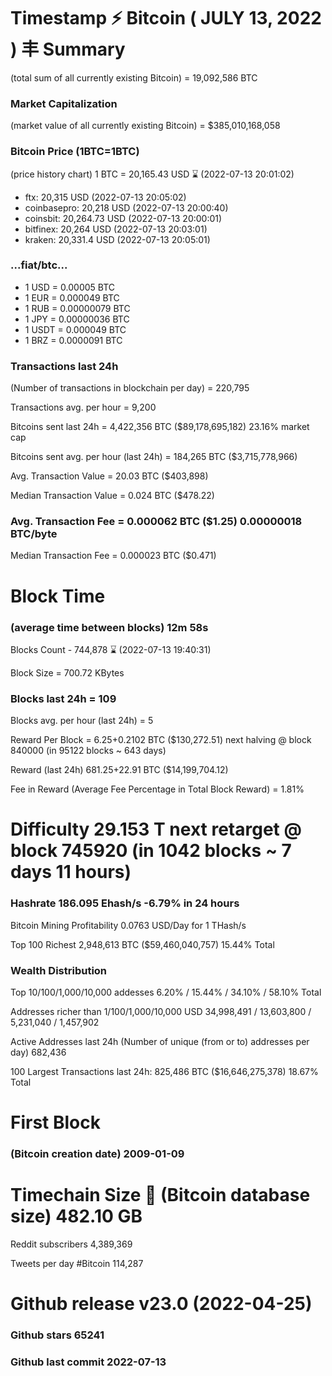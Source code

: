 # Timestamp ⚡ Bitcoin ( JULY 13, 2022 ) 丰 Summary

(total sum of all currently existing Bitcoin)	= 19,092,586 BTC
### Market Capitalization
(market value of all currently existing Bitcoin)	= $385,010,168,058

### Bitcoin Price  (1BTC=1BTC)
(price history chart)	1 BTC = 20,165.43 USD ⌛ (2022-07-13 20:01:02)
- ftx: 20,315 USD (2022-07-13 20:05:02)
- coinbasepro: 20,218 USD (2022-07-13 20:00:40)
- coinsbit: 20,264.73 USD (2022-07-13 20:00:01)
- bitfinex: 20,264 USD (2022-07-13 20:03:01)
- kraken: 20,331.4 USD (2022-07-13 20:05:01)

### ...fiat/btc...

- 1 USD = 0.00005 BTC
- 1 EUR = 0.000049 BTC
- 1 RUB = 0.00000079 BTC
- 1 JPY = 0.00000036 BTC
- 1 USDT = 0.000049 BTC
- 1 BRZ = 0.0000091 BTC

### Transactions last 24h
(Number of transactions in blockchain per day)	= 220,795

Transactions avg. per hour	= 9,200

Bitcoins sent last 24h	= 4,422,356 BTC ($89,178,695,182) 23.16% market cap

Bitcoins sent avg. per hour (last 24h)	= 184,265 BTC ($3,715,778,966)

Avg. Transaction Value	= 20.03 BTC ($403,898)

Median Transaction Value	= 0.024 BTC ($478.22)

### Avg. Transaction Fee	= 0.000062 BTC ($1.25) 0.00000018 BTC/byte

Median Transaction Fee	= 0.000023 BTC ($0.471)

# Block Time
### (average time between blocks)	12m 58s

Blocks Count	- 744,878 ⌛ (2022-07-13 19:40:31)

Block Size	= 700.72 KBytes

### Blocks last 24h	= 109

Blocks avg. per hour (last 24h)	= 5

Reward Per Block	= 6.25+0.2102 BTC ($130,272.51) next halving @ block 840000 (in 95122 blocks ~ 643 days)

Reward (last 24h)	681.25+22.91 BTC ($14,199,704.12)

Fee in Reward
(Average Fee Percentage in Total Block Reward)	= 1.81%

# Difficulty	29.153 T next retarget @ block 745920 (in 1042 blocks ~ 7 days 11 hours)
### Hashrate	186.095 Ehash/s -6.79% in 24 hours

Bitcoin Mining Profitability	0.0763 USD/Day for 1 THash/s

Top 100 Richest	2,948,613 BTC ($59,460,040,757) 15.44% Total

### Wealth Distribution
Top 10/100/1,000/10,000 addesses	6.20% / 15.44% / 34.10% / 58.10% Total

Addresses richer than
1/100/1,000/10,000 USD	34,998,491 / 13,603,800 / 5,231,040 / 1,457,902

Active Addresses last 24h
(Number of unique (from or to) addresses per day)	682,436

100 Largest Transactions	last 24h: 825,486 BTC ($16,646,275,378) 18.67% Total

# First Block
### (Bitcoin creation date)	2009-01-09

# Timechain Size 💽 (Bitcoin database size)	482.10 GB

Reddit subscribers	4,389,369

Tweets per day #Bitcoin	114,287

# Github release	v23.0 (2022-04-25)

### Github stars	65241

### Github last commit	2022-07-13
